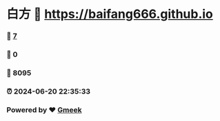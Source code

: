 # 白方 :link: https://baifang666.github.io 
### :page_facing_up: [7](https://baifang666.github.io/tag.html) 
### :speech_balloon: 0 
### :hibiscus: 8095 
### :alarm_clock: 2024-06-20 22:35:33 
### Powered by :heart: [Gmeek](https://github.com/Meekdai/Gmeek)
